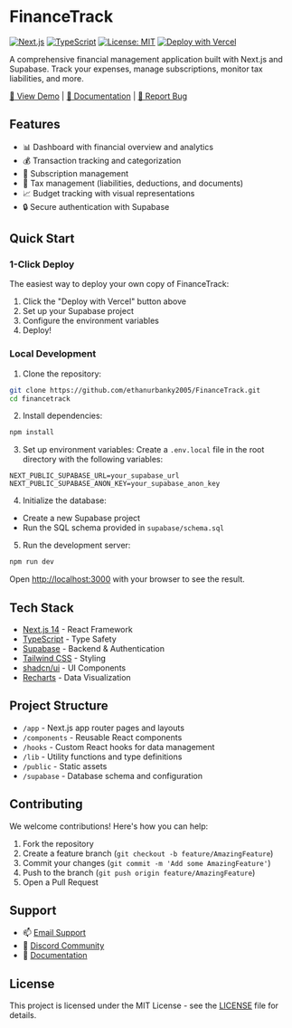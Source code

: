 # FinanceTrack

[![Next.js](https://img.shields.io/badge/Next.js-14-black)](https://nextjs.org/)
[![TypeScript](https://img.shields.io/badge/TypeScript-5-blue)](https://www.typescriptlang.org/)
[![License: MIT](https://img.shields.io/badge/License-MIT-yellow.svg)](https://opensource.org/licenses/MIT)
[![Deploy with Vercel](https://vercel.com/button)](https://vercel.com/new/clone?repository-url=https%3A%2F%2Fgithub.com%2Fethanurbanky2005%2FFinanceTrack&project-name=my-financetrack&repository-name=financetrack-personal&env=NEXT_PUBLIC_SUPABASE_URL,NEXT_PUBLIC_SUPABASE_ANON_KEY&env-description=API%20keys%20needed%20for%20Supabase%20configuration.%20Get%20them%20from%20your%20Supabase%20project%20settings.&demo-title=FinanceTrack&demo-description=Personal%20Financial%20Management%20App&demo-url=https%3A%2F%2Ffinancetrack-demo.vercel.app)

A comprehensive financial management application built with Next.js and Supabase. Track your expenses, manage subscriptions, monitor tax liabilities, and more.

[🔗 View Demo](https://financetrack-demo.vercel.app) | [📖 Documentation](https://github.com/ethanurbanky2005/FinanceTrack/wiki) | [🐛 Report Bug](https://github.com/ethanurbanky2005/FinanceTrack/issues)

## Features

- 📊 Dashboard with financial overview and analytics
- 💰 Transaction tracking and categorization
- 📅 Subscription management
- 📑 Tax management (liabilities, deductions, and documents)
- 📈 Budget tracking with visual representations
- 🔒 Secure authentication with Supabase

## Quick Start

### 1-Click Deploy

The easiest way to deploy your own copy of FinanceTrack:

1. Click the "Deploy with Vercel" button above
2. Set up your Supabase project
3. Configure the environment variables
4. Deploy!

### Local Development

1. Clone the repository:
```bash
git clone https://github.com/ethanurbanky2005/FinanceTrack.git
cd financetrack
```

2. Install dependencies:
```bash
npm install
```

3. Set up environment variables:
Create a `.env.local` file in the root directory with the following variables:
```
NEXT_PUBLIC_SUPABASE_URL=your_supabase_url
NEXT_PUBLIC_SUPABASE_ANON_KEY=your_supabase_anon_key
```

4. Initialize the database:
- Create a new Supabase project
- Run the SQL schema provided in `supabase/schema.sql`

5. Run the development server:
```bash
npm run dev
```

Open [http://localhost:3000](http://localhost:3000) with your browser to see the result.

## Tech Stack

- [Next.js 14](https://nextjs.org/) - React Framework
- [TypeScript](https://www.typescriptlang.org/) - Type Safety
- [Supabase](https://supabase.com/) - Backend & Authentication
- [Tailwind CSS](https://tailwindcss.com/) - Styling
- [shadcn/ui](https://ui.shadcn.com/) - UI Components
- [Recharts](https://recharts.org/) - Data Visualization

## Project Structure

- `/app` - Next.js app router pages and layouts
- `/components` - Reusable React components
- `/hooks` - Custom React hooks for data management
- `/lib` - Utility functions and type definitions
- `/public` - Static assets
- `/supabase` - Database schema and configuration

## Contributing

We welcome contributions! Here's how you can help:

1. Fork the repository
2. Create a feature branch (`git checkout -b feature/AmazingFeature`)
3. Commit your changes (`git commit -m 'Add some AmazingFeature'`)
4. Push to the branch (`git push origin feature/AmazingFeature`)
5. Open a Pull Request

## Support

- 📫 [Email Support](mailto:support@financetrack.com)
- 💬 [Discord Community](https://discord.gg/financetrack)
- 📖 [Documentation](https://github.com/ethanurbanky2005/FinanceTrack/wiki)

## License

This project is licensed under the MIT License - see the [LICENSE](LICENSE) file for details. 